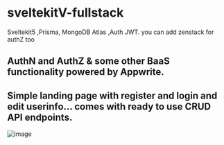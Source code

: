 # sveltekitV-fullstack
Sveltekit5 ,Prisma, MongoDB Atlas ,Auth JWT.
you can add zenstack for authZ too
##  AuthN and AuthZ & some other BaaS functionality powered by Appwrite.

## Simple landing page with register and login and edit userinfo... comes with  ready to use CRUD API endpoints.



![image](https://github.com/user-attachments/assets/344b97cd-aca9-4f02-9b4e-eedb15f39536)

